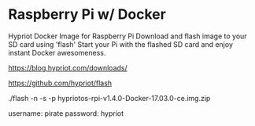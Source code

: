# Raspberry Pi w/ Docker

Hypriot Docker Image for Raspberry Pi
Download and flash image to your SD card using 'flash'
Start your Pi with the flashed SD card and enjoy instant Docker awesomeness.

https://blog.hypriot.com/downloads/

https://github.com/hypriot/flash

./flash -n <host> -s <ssid> -p <password> hypriotos-rpi-v1.4.0-Docker-17.03.0-ce.img.zip

username: pirate
password: hypriot


